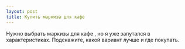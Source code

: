 ```yaml
---
layout: post 
title: Купить маркизы для кафе 
--- 
```

Нужно выбрать маркизы для кафе , но я уже запутался в характеристиках. Подскажите, какой вариант лучше и где покупать.